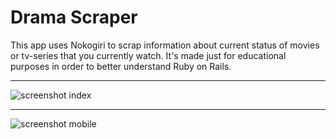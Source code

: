 Drama Scraper
===================
This app uses Nokogiri to scrap information about current status of movies or tv-series that you currently watch. It's made just for educational purposes in order to better understand Ruby on Rails.


----------
![screenshot index](https://www.dropbox.com/s/2y56fdo9hpn91si/final-mobile.jpg?dl=0)

----------
![screenshot mobile](https://www.dropbox.com/s/5mzi7si8ix0354q/final-main.jpg?dl=0)
